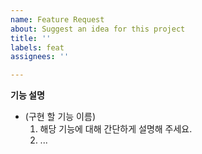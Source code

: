 ```yaml
---
name: Feature Request
about: Suggest an idea for this project
title: ''
labels: feat
assignees: ''

---
```


**기능 설명**
- (구현 할 기능 이름)
  1. 해당 기능에 대해 간단하게 설명해 주세요.
  2. ...
